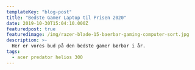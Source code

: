 ```yaml
---
templateKey: "blog-post"
title: "Bedste Gamer Laptop til Prisen 2020"
date: 2019-10-30T15:04:10.000Z
featuredpost: true
featuredimage: /img/razer-blade-15-baerbar-gaming-computer-sort.jpg
description: >-
  Her er vores bud på den bedste gamer bærbar i år.
tags:
  - acer predator helios 300
---
```

